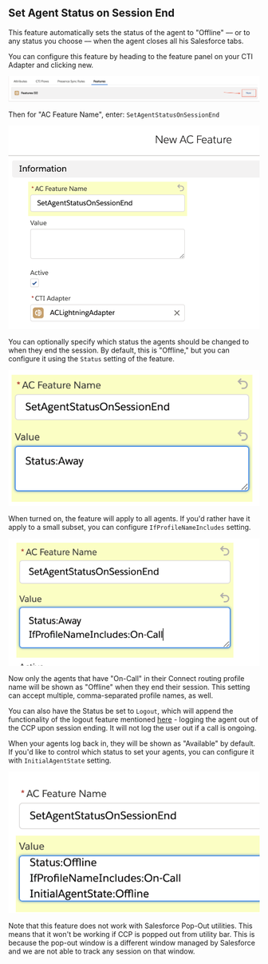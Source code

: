 <h2 class="toc">Set Agent Status on Session End</h2>

This feature automatically sets the status of the agent to "Offline" –– or to any status you choose –– when the agent closes all his Salesforce tabs.

You can configure this feature by heading to the feature panel on your CTI Adapter and clicking new.

<img src="../media/01-new-feature-button.png" />

Then for "AC Feature Name", enter: `SetAgentStatusOnSessionEnd`

<img src="../media/02-new-feature.png" />

You can optionally specify which status the agents should be changed to when they end the session. By default, this is "Offline," but you can configure it using the `Status` setting of the feature.

<img src="../media/03-custom-status.png" />

When turned on, the feature will apply to all agents. If you'd rather have it apply to a small subset, you can configure `IfProfileNameIncludes` setting.

<img src="../media/04-selective-profile-name.png" />

Now only the agents that have "On-Call" in their Connect routing profile name will be shown as "Offline" when they end their session. This setting can accept multiple, comma-separated profile names, as well.

You can also have the Status be set to `Logout`, which will append the functionality of the logout feature mentioned [here](</lightning/Installation/01 Installing CTI Adapter Managed Package from AppExchange.md>) - logging the agent out of the CCP upon session ending. It will not log the user out if a call is ongoing.

When your agents log back in, they will be shown as "Available" by default. If you'd like to control which status to set your agents, you can configure it with `InitialAgentState` setting.

<img src="../media/selective-profile-name-02.png" />

Note that this feature does not work with Salesforce Pop-Out utilities. This means that it won't be working if CCP is popped out from utility bar. This is because the pop-out window is a different window managed by Salesforce and we are not able to track any session on that window.

